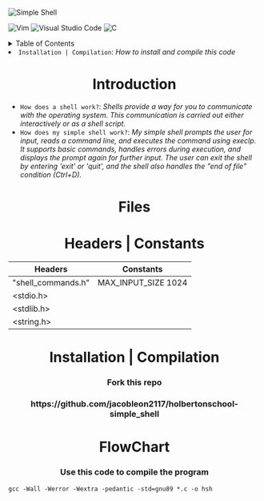 ![Simple Shell](https://github.com/jacobleon2117/holbertonschool-simple_shell/assets/143765559/61dfd351-92a0-4d12-ae91-2d3aebe462cb)

![Vim](https://img.shields.io/badge/VIM-%2311AB00.svg?style=for-the-badge&logo=vim&logoColor=white) ![Visual Studio Code](https://img.shields.io/badge/Visual%20Studio%20Code-0078d7.svg?style=for-the-badge&logo=visual-studio-code&logoColor=white) ![C](https://img.shields.io/badge/c-%2300599C.svg?style=for-the-badge&logo=c&logoColor=white)

<details><summary>Table of Contents</summary>
  
- `Introduction`: <i>An introduction to the simple shell</i>
- `Files`: <i>Files used to make the simple shell</i>
- `Headers | Constants`: <i>Headers and Constants</i>
- `FlowChart`: <i>12345</i></details>
- `Installation | Compilation`: <i>How to install and compile this code</i></details>

<h1 align="center">Introduction</h1>

- `How does a shell work?`: <i>Shells provide a way for you to communicate with the operating system. This communication is carried out either interactively or as a shell script.</i>
- `How does my simple shell work?`: <i>My simple shell prompts the user for input, reads a command line, and executes the command using execlp. It supports basic commands, handles errors during execution, and displays the prompt again for further input. The user can exit the shell by entering 'exit' or 'quit', and the shell also handles the "end of file" condition (Ctrl+D).</i>

<h1 align="center">Files</h1>

<h1 align="center">Headers | Constants</h1>

| Headers | Constants |
| ------------- | ------------- |
|  "shell_commands.h"  | MAX_INPUT_SIZE 1024|
|  <stdio.h>  |
|  <stdlib.h>  |
|  <string.h>  |

<h1 align="center">Installation | Compilation</h1>

<h3 align="center">Fork this repo</h3>
<h3 align="center">https://github.com/jacobleon2117/holbertonschool-simple_shell</h3>

<h1 align="center">FlowChart</h1>

<h3 align="center">Use this code to compile the program</h3>

```
gcc -Wall -Werror -Wextra -pedantic -std=gnu89 *.c -o hsh
```

